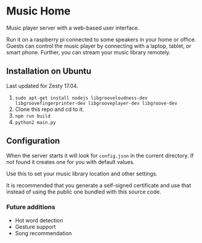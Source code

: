 # Music Home

Music player server with a web-based user interface.

Run it on a raspberry pi connected to some speakers in your home or office.
Guests can control the music player by connecting with a laptop, tablet,
or smart phone. Further, you can stream your music library remotely.

## Installation on Ubuntu

Last updated for Zesty 17.04.

1. `sudo apt-get install nodejs libgrooveloudness-dev libgroovefingerprinter-dev libgrooveplayer-dev libgroove-dev`
2. Clone this repo and cd to it.
3. `npm run build`
4. `python2 main.py`

## Configuration

When the server starts it will look for `config.json` in the current
directory. If not found it creates one for you with default values.

Use this to set your music library location and other settings.

It is recommended that you generate a self-signed certificate and use that
instead of using the public one bundled with this source code.

### Future additions

* Hot word detection
* Gesture support
* Song recommendation
